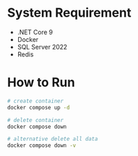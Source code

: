 # System Requirement
* .NET Core 9
* Docker
* SQL Server 2022
* Redis
# How to Run
```bash
# create container
docker compose up -d

# delete container
docker compose down

# alternative delete all data
docker compose down -v
```
